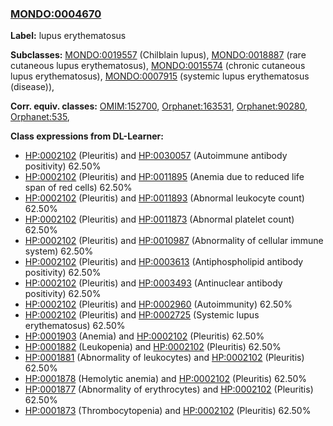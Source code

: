 
### [MONDO:0004670](http://purl.obolibrary.org/obo/MONDO_0004670)
**Label:** lupus erythematosus

**Subclasses:** [MONDO:0019557](http://purl.obolibrary.org/obo/MONDO_0019557) (Chilblain lupus), [MONDO:0018887](http://purl.obolibrary.org/obo/MONDO_0018887) (rare cutaneous lupus erythematosus), [MONDO:0015574](http://purl.obolibrary.org/obo/MONDO_0015574) (chronic cutaneous lupus erythematosus), [MONDO:0007915](http://purl.obolibrary.org/obo/MONDO_0007915) (systemic lupus erythematosus (disease)), 

**Corr. equiv. classes:** [OMIM:152700](http://purl.obolibrary.org/obo/OMIM_152700), [Orphanet:163531](http://www.orpha.net/ORDO/Orphanet_163531), [Orphanet:90280](http://www.orpha.net/ORDO/Orphanet_90280), [Orphanet:535](http://www.orpha.net/ORDO/Orphanet_535), 

**Class expressions from DL-Learner:**

- [HP:0002102](http://purl.obolibrary.org/obo/HP_0002102) (Pleuritis) and [HP:0030057](http://purl.obolibrary.org/obo/HP_0030057) (Autoimmune antibody positivity) 62.50%
- [HP:0002102](http://purl.obolibrary.org/obo/HP_0002102) (Pleuritis) and [HP:0011895](http://purl.obolibrary.org/obo/HP_0011895) (Anemia due to reduced life span of red cells) 62.50%
- [HP:0002102](http://purl.obolibrary.org/obo/HP_0002102) (Pleuritis) and [HP:0011893](http://purl.obolibrary.org/obo/HP_0011893) (Abnormal leukocyte count) 62.50%
- [HP:0002102](http://purl.obolibrary.org/obo/HP_0002102) (Pleuritis) and [HP:0011873](http://purl.obolibrary.org/obo/HP_0011873) (Abnormal platelet count) 62.50%
- [HP:0002102](http://purl.obolibrary.org/obo/HP_0002102) (Pleuritis) and [HP:0010987](http://purl.obolibrary.org/obo/HP_0010987) (Abnormality of cellular immune system) 62.50%
- [HP:0002102](http://purl.obolibrary.org/obo/HP_0002102) (Pleuritis) and [HP:0003613](http://purl.obolibrary.org/obo/HP_0003613) (Antiphospholipid antibody positivity) 62.50%
- [HP:0002102](http://purl.obolibrary.org/obo/HP_0002102) (Pleuritis) and [HP:0003493](http://purl.obolibrary.org/obo/HP_0003493) (Antinuclear antibody positivity) 62.50%
- [HP:0002102](http://purl.obolibrary.org/obo/HP_0002102) (Pleuritis) and [HP:0002960](http://purl.obolibrary.org/obo/HP_0002960) (Autoimmunity) 62.50%
- [HP:0002102](http://purl.obolibrary.org/obo/HP_0002102) (Pleuritis) and [HP:0002725](http://purl.obolibrary.org/obo/HP_0002725) (Systemic lupus erythematosus) 62.50%
- [HP:0001903](http://purl.obolibrary.org/obo/HP_0001903) (Anemia) and [HP:0002102](http://purl.obolibrary.org/obo/HP_0002102) (Pleuritis) 62.50%
- [HP:0001882](http://purl.obolibrary.org/obo/HP_0001882) (Leukopenia) and [HP:0002102](http://purl.obolibrary.org/obo/HP_0002102) (Pleuritis) 62.50%
- [HP:0001881](http://purl.obolibrary.org/obo/HP_0001881) (Abnormality of leukocytes) and [HP:0002102](http://purl.obolibrary.org/obo/HP_0002102) (Pleuritis) 62.50%
- [HP:0001878](http://purl.obolibrary.org/obo/HP_0001878) (Hemolytic anemia) and [HP:0002102](http://purl.obolibrary.org/obo/HP_0002102) (Pleuritis) 62.50%
- [HP:0001877](http://purl.obolibrary.org/obo/HP_0001877) (Abnormality of erythrocytes) and [HP:0002102](http://purl.obolibrary.org/obo/HP_0002102) (Pleuritis) 62.50%
- [HP:0001873](http://purl.obolibrary.org/obo/HP_0001873) (Thrombocytopenia) and [HP:0002102](http://purl.obolibrary.org/obo/HP_0002102) (Pleuritis) 62.50%


